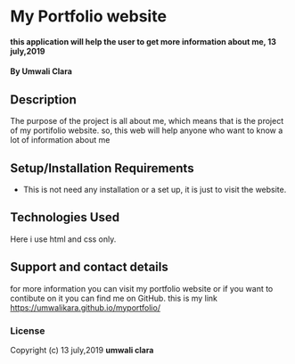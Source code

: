 #  My Portfolio website
#### this application will help the user to get more information about me, 13 july,2019
#### By **Umwali Clara**
## Description
The purpose of the project is all about me, which means that is the project of my portifolio website.
so, this web will help anyone who want to know a lot of information about me
## Setup/Installation Requirements
* This is not need any installation or a set up, it is just to visit the website.
## Technologies Used
Here i use html and css only.
## Support and contact details
for more information you can visit my portfolio website or if you want to contibute on it you can find me on GitHub.
this is my link  https://umwalikara.github.io/myportfolio/
### License
Copyright (c) 13 july,2019 **umwali clara**
